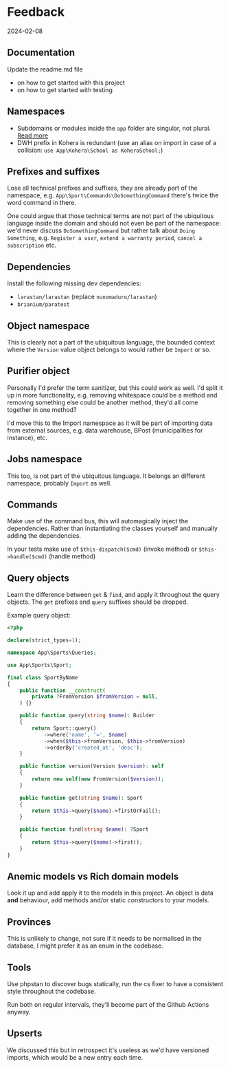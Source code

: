# Feedback

2024-02-08

## Documentation
Update the readme.md file
- on how to get started with this project
- on how to get started with testing

## Namespaces
- Subdomains or modules inside the `app` folder are singular, not plural.
[Read more](https://softwareengineering.stackexchange.com/a/75929)
- DWH prefix in Kohera is redundant (use an alias on import in case of a collision: `use App\Kohera\School as KoheraSchool;`)

## Prefixes and suffixes
Lose all technical prefixes and suffixes, they are already part of the namespace, e.g.
```App\Sport\Commands\DoSomethingCommand``` there's twice the word command in there.

One could argue that those technical terms are not part of the ubiquitous language inside the domain and should not even be part of the namespace: we'd never discuss `DoSomethingCommand` but rather talk about `Doing Something`, e.g. `Register a user`, `extend a warranty period`, `cancel a subscription` etc.

## Dependencies

Install the following missing dev dependencies:
- `larastan/larastan` (replace `nunomaduro/larastan`)
- `brianium/paratest`

## Object namespace

This is clearly not a part of the ubiquitous language, the bounded context where the `Version` value object belongs to would rather be `Import` or so.

## Purifier object

Personally I'd prefer the term sanitizer, but this could work as well. I'd split it up in more functionality, e.g. removing whitespace could be a method and removing something else could be another method, they'd all come together in one method?

I'd move this to the Import namespace as it will be part of importing data from external sources, e.g. data warehouse, BPost (municipalities for instance), etc.

## Jobs namespace
This too, is not part of the ubiquitous language. It belongs an different namespace, probably `Import` as well.

## Commands

Make use of the command bus, this will automagically inject the dependencies. Rather than instantiating the classes yourself and manually adding the dependencies.

In your tests make use of `$this-dispatch($cmd)` (invoke method) or `$this->handle($cmd)` (handle method)

## Query objects

Learn the difference between `get` & `find`, and apply it throughout the query objects. The `get` prefixes and `query` suffixes should be dropped.

Example query object:
```php
<?php

declare(strict_types=1);

namespace App\Sports\Queries;

use App\Sports\Sport;

final class SportByName
{
    public function __construct(
        private ?FromVersion $fromVersion = null,
    ) {}

    public function query(string $name): Builder
    {
        return Sport::query()
            ->where('name', '=', $name)
            ->when($this->fromVersion, $this->fromVersion)
            ->orderBy('created_at', 'desc');
    }

    public function version(Version $version): self
    {
        return new self(new FromVersion($version));
    }

    public function get(string $name): Sport
    {
        return $this->query($name)->firstOrFail();
    }

    public function find(string $name): ?Sport
    {
        return $this->query($name)->first();
    }
}
```

## Anemic models vs Rich domain models

Look it up and add apply it to the models in this project. An object is data __and__ behaviour, add methods and/or static constructors to your models.

## Provinces

This is unlikely to change, not sure if it needs to be normalised in the database, I might prefer it as an enum in the codebase.

## Tools

Use phpstan to discover bugs statically, run the cs fixer to have a consistent style throughout the codebase.

Run both on regular intervals, they'll become part of the Github Actions anyway.

## Upserts

We discussed this but in retrospect it's useless as we'd have versioned imports, which would be a new entry each time.
